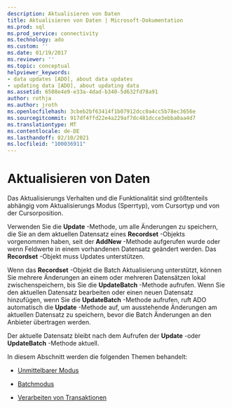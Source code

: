 ```yaml
---
description: Aktualisieren von Daten
title: Aktualisieren von Daten | Microsoft-Dokumentation
ms.prod: sql
ms.prod_service: connectivity
ms.technology: ado
ms.custom: ''
ms.date: 01/19/2017
ms.reviewer: ''
ms.topic: conceptual
helpviewer_keywords:
- data updates [ADO], about data updates
- updating data [ADO], about updating data
ms.assetid: 6508e4e9-e33a-4dad-b340-5d632fd78a91
author: rothja
ms.author: jroth
ms.openlocfilehash: 3cbeb2bf63414f1b07912dcc0a4cc5b78ec3656e
ms.sourcegitcommit: 917df4ffd22e4a229af7dc481dcce3ebba0aa4d7
ms.translationtype: MT
ms.contentlocale: de-DE
ms.lasthandoff: 02/10/2021
ms.locfileid: "100036911"
---
```

# <a name="updating-data"></a>Aktualisieren von Daten
Das Aktualisierungs Verhalten und die Funktionalität sind größtenteils abhängig vom Aktualisierungs Modus (Sperrtyp), vom Cursortyp und von der Cursorposition.  
  
 Verwenden Sie die **Update** -Methode, um alle Änderungen zu speichern, die Sie an dem aktuellen Datensatz eines **Recordset** -Objekts vorgenommen haben, seit der **AddNew** -Methode aufgerufen wurde oder wenn Feldwerte in einem vorhandenen Datensatz geändert werden. Das **Recordset** -Objekt muss Updates unterstützen.  
  
 Wenn das **Recordset** -Objekt die Batch Aktualisierung unterstützt, können Sie mehrere Änderungen an einem oder mehreren Datensätzen lokal zwischenspeichern, bis Sie die **UpdateBatch** -Methode aufrufen. Wenn Sie den aktuellen Datensatz bearbeiten oder einen neuen Datensatz hinzufügen, wenn Sie die **UpdateBatch** -Methode aufrufen, ruft ADO automatisch die **Update** -Methode auf, um ausstehende Änderungen am aktuellen Datensatz zu speichern, bevor die Batch Änderungen an den Anbieter übertragen werden.  
  
 Der aktuelle Datensatz bleibt nach dem Aufrufen der **Update** -oder **UpdateBatch** -Methode aktuell.  
  
 In diesem Abschnitt werden die folgenden Themen behandelt:  
  
-   [Unmittelbarer Modus](../../../ado/guide/data/immediate-mode.md)  
  
-   [Batchmodus](../../../ado/guide/data/batch-mode.md)  
  
-   [Verarbeiten von Transaktionen](../../../ado/guide/data/transaction-processing.md)
